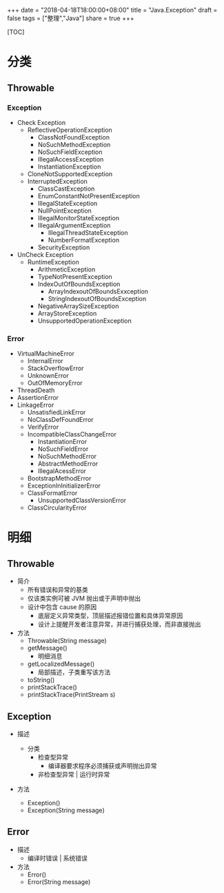 +++
date = "2018-04-18T18:00:00+08:00"
title = "Java.Exception"
draft = false
tags = ["整理","Java"]
share = true
+++

[TOC]

# 分类
## Throwable
### Exception
- Check Exception
	- ReflectiveOperationException
		- ClassNotFoundException
		- NoSuchMethodException
		- NoSuchFieldException
		- IllegalAccessException
		- InstantiationException
	- CloneNotSupportedException
	- InterruptedException
		- ClassCastException
		- EnumConstantNotPresentException
		- IllegalStateException
		- NullPointException
		- IllegalMonitorStateException
		- IllegalArgumentException
			- IllegalThreadStateException
			- NumberFormatException
		- SecurityException
- UnCheck Exception
	- RuntimeException
		- ArithmeticException
		- TypeNotPresentException
		- IndexOutOfBoundsException
			- ArrayIndexoutOfBoundsExxception
			- StringIndexoutOfBoundsException
		- NegativeArraySizeException
		- ArrayStoreException
		- UnsupportedOperationException
### Error
- VirtualMachineError
	- InternalError
	- StackOverflowError
	- UnknownError
	- OutOfMemoryError
- ThreadDeath
- AssertionError
- LinkageError
	- UnsatisfiedLinkError
	- NoClassDefFoundError
	- VerifyError
	- IncompatibleClassChangeError
		- InstantiationError
		- NoSuchFieldError
		- NoSuchMethodError
		- AbstractMethodError
		- IllegalAcessError
	- BootstrapMethodError
	- ExceptionInInitializerError
	- ClassFormatError
		- UnsupportedClassVersionError
	- ClassCircularityError


# 明细
## Throwable
- 简介
	- 所有错误和异常的基类
	- 仅该类实例可被 JVM 抛出或于声明中抛出
	- 设计中包含 cause 的原因
		- 底层定义异常类型，顶层描述报错位置和具体异常原因
		- 设计上提醒开发者注意异常，并进行捕获处理，而非直接抛出
- 方法
	- Throwable(String message)
	- getMessage()
		- 明细消息
	- getLocalizedMessage()
		- 局部描述，子类重写该方法
	- toString()	
	- printStackTrace()
	- printStackTrace(PrintStream s)

## Exception
- 描述
	- 分类
		- 检查型异常
			- 编译器要求程序必须捕获或声明抛出异常
		- 非检查型异常 | 运行时异常

- 方法
	- Exception()
	- Exception(String message)


## Error
- 描述
	- 编译时错误 | 系统错误
- 方法
	- Error()
	- Error(String message)